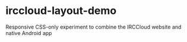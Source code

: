 # irccloud-layout-demo
Responsive CSS-only experiment to combine the IRCCloud website and native Android app
